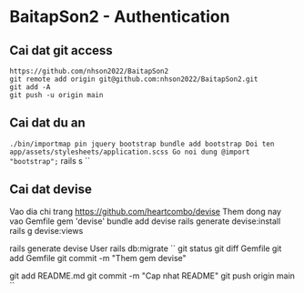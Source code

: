 # BaitapSon2 - Authentication

## Cai dat git access
```
https://github.com/nhson2022/BaitapSon2
git remote add origin git@github.com:nhson2022/BaitapSon2.git
git add -A
git push -u origin main
```

## Cai dat du an
``
./bin/importmap pin jquery bootstrap
bundle add bootstrap
Doi ten app/assets/stylesheets/application.scss
Go noi dung @import "bootstrap";
``
rails s
``

## Cai dat devise
Vao dia chi trang https://github.com/heartcombo/devise
Them dong nay vao Gemfile      gem 'devise'
bundle add devise
rails generate devise:install
rails g devise:views

rails generate devise User
rails db:migrate
``
git status
git diff Gemfile
git add Gemfile
git commit -m "Them gem devise"

git add README.md
git commit -m "Cap nhat README"
git push origin main
``



